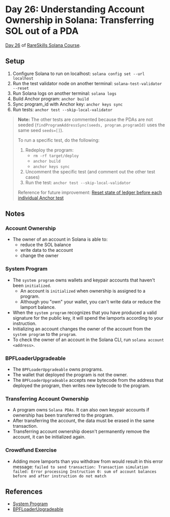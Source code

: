 # Day 26: Understanding Account Ownership in Solana: Transferring SOL out of a PDA

[Day 26](https://www.rareskills.io/post/solana-account-owner) of [RareSkills Solana Course](https://www.rareskills.io/solana-tutorial).

## Setup

1. Configure Solana to run on localhost: `solana config set --url localhost`
2. Run the test validator node on another terminal: `solana-test-validator --reset`
3. Run Solana logs on another terminal: `solana logs`
4. Build Anchor program: `anchor build`
5. Sync program_id with Anchor key: `anchor keys sync`
6. Run tests: `anchor test --skip-local-validator`

> **Note:** The other tests are commented because the PDAs are not seeded (`findProgramAddressSync(seeds, program.programId)` uses the same seed `seeds=[]`).
>
> To run a specific test, do the following:
>
> 1. Redeploy the program:
>    - `rm -rf target/deploy`
>    - `anchor build`
>    - `anchor keys sync`
> 2. Uncomment the specific test (and comment out the other test cases)
> 3. Run the test: `anchor test --skip-local-validator`
>
> Reference for future improvement: [Reset state of ledger before each individual Anchor test](https://solana.stackexchange.com/questions/5581/how-can-i-reset-the-state-of-the-ledger-before-each-individual-anchor-test)

## Notes

### Account Ownership

- The owner of an account in Solana is able to:
  - reduce the SOL balance
  - write data to the account
  - change the owner

### System Program

- The `system program` owns wallets and keypair accounts that haven't been `initialized`.
  - An account is `initialized` when ownership is assigned to a program.
  - Although you "own" your wallet, you can't write data or reduce the lamport balance.
- When the `system program` recognizes that you have produced a valid signature for the public key, it will spend the lamports according to your instruction.
- Initializing an account changes the owner of the account from the `system program` to the `program`.
- To check the owner of an account in the Solana CLI, run `solana account <address>`.

### BPFLoaderUpgradeable

- The `BPFLoaderUpgradeable` owns programs.
- The wallet that deployed the program is not the owner.
- The `BPFLoaderUpgradeable` accepts new bytecode from the address that deployed the program, then writes new bytecode to the program.

### Transferring Account Ownership

- A program owns `Solana PDAs`. It can also own keypair accounts if ownership has been transferred to the program.
- After transferring the account, the data must be erased in the same transaction.
- Transferring account ownership doesn't permanently remove the account, it can be initialized again.

### Crowdfund Exercise

- Adding more lamports than you withdraw from would result in this error message:
  `failed to send transaction: Transaction simulation failed: Error processing Instruction 0: sum of account balances before and after instruction do not match`

## References

- [System Program](https://docs.rs/anchor-lang/latest/anchor_lang/system_program/index.html)
- [BPFLoaderUpgradeable](https://docs.rs/solana-program/latest/solana_program/bpf_loader_upgradeable/index.html)
